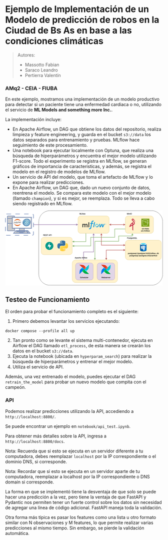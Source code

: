 # Ejemplo de Implementación de un Modelo de predicción de robos en la Ciudad de Bs As en base a las condiciones climáticas

> Autores:
>
> - Massotto Fabian
> - Saraco Leandro
> - Pertierra Valentín

### AMq2 - CEIA - FIUBA

En este ejemplo, mostramos una implementación de un modelo productivo para detectar si un
paciente tiene una enfermedad cardiaca o no, utilizando el servicio de
**ML Models and something more Inc.**.

La implementación incluye:

- En Apache Airflow, un DAG que obtiene los datos del repositorio, realiza limpieza y
  feature engineering, y guarda en el bucket `s3://data` los datos separados para entrenamiento
  y pruebas. MLflow hace seguimiento de este procesamiento.
- Una notebook para ejecutar localmente con Optuna, que realiza una búsqueda de
  hiperparámetros y encuentra el mejor modelo utilizando F1-score. Todo el experimento se
  registra en MLflow, se generan gráficos de importancia de características, y además, se
  registra el modelo en el registro de modelos de MLflow.
- Un servicio de API del modelo, que toma el artefacto de MLflow y lo expone para realizar
  predicciones.
- En Apache Airflow, un DAG que, dado un nuevo conjunto de datos, reentrena el modelo. Se
  compara este modelo con el mejor modelo (llamado `champion`), y si es mejor, se reemplaza. Todo
  se lleva a cabo siendo registrado en MLflow.

![Diagrama de servicios](example_project.png)

## Testeo de Funcionamiento

El orden para probar el funcionamiento completo es el siguiente:

1. Primero debemos levantar los servicios ejecutando:

```
docker compose --profile all up
```

2. Tan pronto como se levante el sistema multi-contenedor, ejecuta en Airflow el DAG
   llamado `etl_process`, de esta manera se crearán los datos en el
   bucket `s3://data`.
3. Ejecuta la notebook (ubicada en `hyperparam_search`) para realizar la búsqueda de
   hiperparámetros y entrenar el mejor modelo.
4. Utiliza el servicio de API.

Además, una vez entrenado el modelo, puedes ejecutar el DAG `retrain_the_model` para probar
un nuevo modelo que compita con el campeón.

### API

Podemos realizar predicciones utilizando la API, accediendo a `http://localhost:8800/`.

Se puede encontrar un ejemplo en `notebook/api_test.ipynb`.

Para obtener más detalles sobre la API, ingresa a `http://localhost:8800/docs`.

Nota: Recuerda que si esto se ejecuta en un servidor diferente a tu computadora, debes reemplazar
`localhost` por la IP correspondiente o el dominio DNS, si corresponde.

Nota: Recordar que si esto se ejecuta en un servidor aparte de tu computadora, reemplazar a
localhost por la IP correspondiente o DNS domain si corresponde.

La forma en que se implementó tiene la desventaja de que solo se puede hacer una predicción a
la vez, pero tiene la ventaja de que FastAPI y Pydantic nos permiten tener un fuerte control
sobre los datos sin necesidad de agregar una línea de código adicional. FastAPI maneja toda
la validación.

Otra forma más típica es pasar los features como una lista u otro formato similar con
N observaciones y M features, lo que permite realizar varias predicciones al mismo tiempo.
Sin embargo, se pierde la validación automática.
